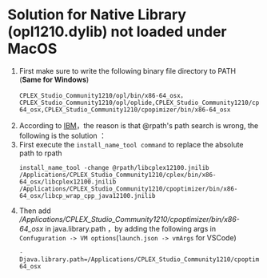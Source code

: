 # Solution for Native Library (opl1210.dylib) not loaded under MacOS 
1. First make sure to write the following binary file directory to PATH (**Same for Windows**)
   ```shell
   CPLEX_Studio_Community1210/opl/bin/x86-64_osx，CPLEX_Studio_Community1210/opl/oplide,CPLEX_Studio_Community1210/cplex/bin/x86-64_osx,CPLEX_Studio_Community1210/cpopimizer/bin/x86-64_osx
   ```
2. According to [IBM](https://community.ibm.com/community/user/datascience/communities/community-home/digestviewer/viewthread?GroupId=5557&MessageKey=7cee64b6-1c80-4b6a-8a0f-112b7a6ccbb1&CommunityKey=ab7de0fd-6f43-47a9-8261-33578a231bb7&tab=digestviewer)，the reason is that @rpath's path search is wrong, the following is the solution ：
3. First execute the `install_name_tool command` to replace the absolute path to rpath
    ```shell
    install_name_tool -change @rpath/libcplex12100.jnilib /Applications/CPLEX_Studio_Community1210/cplex/bin/x86-64_osx/libcplex12100.jnilib /Applications/CPLEX_Studio_Community1210/cpoptimizer/bin/x86-64_osx/libcp_wrap_cpp_java12100.jnilib
    ```
4. Then add */Applications/CPLEX_Studio_Community1210/cpoptimizer/bin/x86-64_osx* in java.library.path ，by adding the following args in `Confuguration -> VM options`(`launch.json -> vmArgs` for VSCode)
   ```shell
   -Djava.library.path=/Applications/CPLEX_Studio_Community1210/cpoptimizer/bin/x86-64_osx
   ```
   
    

